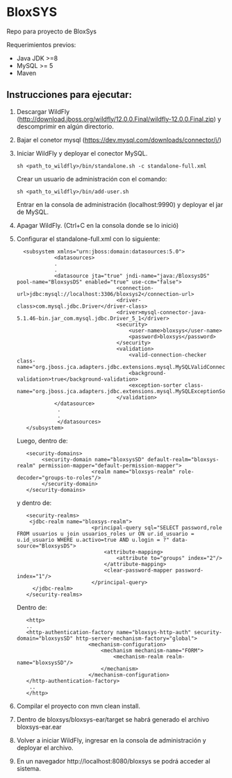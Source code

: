 # BloxSYS
Repo para proyecto de BloxSys

Requerimientos previos:

* Java JDK >=8
* MySQL >= 5
* Maven


## Instrucciones para ejecutar: ##

1. Descargar WildFly (http://download.jboss.org/wildfly/12.0.0.Final/wildfly-12.0.0.Final.zip) y descomprimir en algún directorio.
2. Bajar el conetor mysql (https://dev.mysql.com/downloads/connector/j/)
3. Iniciar WildFly y deployar el conector MySQL.
    ```
    sh <path_to_wildfly>/bin/standalone.sh -c standalone-full.xml
    ```
    Crear un usuario de administración con el comando:
    ```
    sh <path_to_wildfly>/bin/add-user.sh
    ```
    
    Entrar en la consola de administración (localhost:9990) y deployar el jar de MySQL.
1. Apagar WildFly. (Ctrl+C en la consola donde se lo inició)
4. Configurar el standalone-full.xml con lo siguiente:
    ```
      <subsystem xmlns="urn:jboss:domain:datasources:5.0">
                <datasources>
                .
                .
                <datasource jta="true" jndi-name="java:/BloxsysDS" pool-name="BloxsysDS" enabled="true" use-ccm="false">
                                    <connection-url>jdbc:mysql://localhost:3306/bloxsys2</connection-url>
                                    <driver-class>com.mysql.jdbc.Driver</driver-class>
                                    <driver>mysql-connector-java-5.1.46-bin.jar_com.mysql.jdbc.Driver_5_1</driver>
                                    <security>
                                        <user-name>bloxsys</user-name>
                                        <password>bloxsys</password>
                                    </security>
                                    <validation>
                                        <valid-connection-checker class-name="org.jboss.jca.adapters.jdbc.extensions.mysql.MySQLValidConnectionChecker"/>
                                        <background-validation>true</background-validation>
                                        <exception-sorter class-name="org.jboss.jca.adapters.jdbc.extensions.mysql.MySQLExceptionSorter"/>
                                    </validation>
                </datasource>
                 .
                 .
                 </datasources>
       </subsystem>
    ```
    Luego, dentro de:
    ```
       <security-domains>
            <security-domain name="bloxsysSD" default-realm="bloxsys-realm" permission-mapper="default-permission-mapper">
                            <realm name="bloxsys-realm" role-decoder="groups-to-roles"/>
            </security-domain>
       </security-domains>
    ```
    y dentro de:
    ```
       <security-realms>
        <jdbc-realm name="bloxsys-realm">
                            <principal-query sql="SELECT password,role FROM usuarios u join usuarios_roles ur ON ur.id_usuario = u.id_usuario WHERE u.activo=true AND u.login = ?" data-source="BloxsysDS">
                                <attribute-mapping>
                                    <attribute to="groups" index="2"/>
                                </attribute-mapping>
                                <clear-password-mapper password-index="1"/>
                            </principal-query>
         </jdbc-realm>
       </security-realms>
    ```
    Dentro de:
    ```
       <http>
       ..
       <http-authentication-factory name="bloxsys-http-auth" security-domain="bloxsysSD" http-server-mechanism-factory="global">
                           <mechanism-configuration>
                               <mechanism mechanism-name="FORM">
                                   <mechanism-realm realm-name="bloxsysSD"/>
                               </mechanism>
                           </mechanism-configuration>
       </http-authentication-factory>
        ..                   
       </http>
    ```
3. Compilar el proyecto con mvn clean install.
1. Dentro de bloxsys/bloxsys-ear/target se habrá generado el archivo bloxsys-ear.ear
1. Volver a iniciar WildFly, ingresar en la consola de administración y deployar el archivo.
1. En un navegador http://localhost:8080/bloxsys se podrá acceder al sistema.



